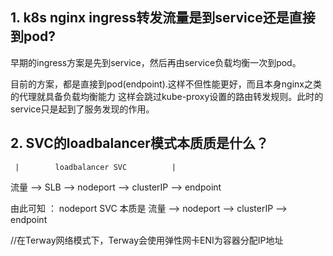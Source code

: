 ## 1. k8s nginx ingress转发流量是到service还是直接到pod?
早期的ingress方案是先到service，然后再由service负载均衡一次到pod。

目前的方案，都是直接到pod(endpoint).这样不但性能更好，而且本身nginx之类的代理就具备负载均衡能力 这样会跳过kube-proxy设置的路由转发规则。此时的service只是起到了服务发现的作用。

## 2. SVC的loadbalancer模式本质质是什么？
     |        loadbalancer SVC          |
流量 --> SLB --> nodeport --> clusterIP --> endpoint

由此可知 ：  nodeport SVC  本质是   流量 --> nodeport --> clusterIP --> endpoint

//在Terway网络模式下，Terway会使用弹性网卡ENI为容器分配IP地址
